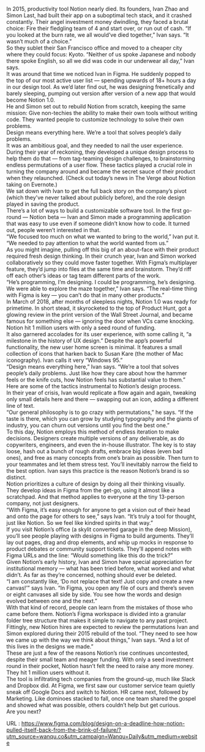   In 2015, productivity tool Notion nearly died. Its founders, Ivan Zhao and Simon Last, had built their app on a suboptimal tech stack, and it crashed constantly. Their angel investment money dwindling, they faced a brutal choice: Fire their fledgling team of 4 and start over, or run out of cash. “If you looked at the burn rate, we all would’ve died together,” Ivan says. “It wasn’t much of a choice.”  
    So they sublet their San Francisco office and moved to a cheaper city where they could focus: Kyoto. “Neither of us spoke Japanese and nobody there spoke English, so all we did was code in our underwear all day,” Ivan says.   
    It was around that time we noticed Ivan in Figma. He suddenly popped to the top of our most active user list — spending upwards of 18+ hours a day in our design tool. As we’d later find out, he was designing frenetically and barely sleeping, pumping out version after version of a new app that would become Notion 1.0.  
    He and Simon set out to rebuild Notion from scratch, keeping the same mission: Give non-techies the ability to make their own tools without writing code. They wanted people to customize technology to solve their own problems.  
    Design means everything here. We’re a tool that solves people’s daily problems.  
    It was an ambitious goal, and they needed to nail the user experience. During their year of reckoning, they developed a unique design process to help them do that — from tag-teaming design challenges, to brainstorming endless permutations of a user flow. These tactics played a crucial role in turning the company around and became the secret sauce of their product when they relaunched. (Check out today’s news in The Verge about Notion taking on Evernote.)  
    We sat down with Ivan to get the full back story on the company’s pivot (which they've never talked about publicly before), and the role design played in saving the product.   
    There’s a lot of ways to build a customizable software tool. In the first go-round — Notion beta — Ivan and Simon made a programming application that was easy to use even if someone didn’t know how to code. It turned out, people weren’t interested in that.   
    “We focused too much on what we wanted to bring to the world,” Ivan put it. “We needed to pay attention to what the world wanted from us.”  
    As you might imagine, pulling off this big of an about-face with their product required fresh design thinking. In their crunch year, Ivan and Simon worked collaboratively so they could move faster together. With Figma’s multiplayer feature, they’d jump into files at the same time and brainstorm. They’d riff off each other’s ideas or tag team different parts of the work.  
    “He’s programming, I’m designing. I could be programming, he’s designing. We were able to explore the maze together,” Ivan says. “The real-time thing with Figma is key — you can’t do that in many other products.”  
    In March of 2018, after months of sleepless nights, Notion 1.0 was ready for primetime. In short stead, it skyrocketed to the top of Product Hunt, got a glowing review in the print version of the Wall Street Journal, and became famous for something else — ignoring the door when VCs came knocking.  
    Notion hit 1 million users with only a seed round of funding.  
    It also garnered accolades for its user experience, with some calling it, “a milestone in the history of UX design.” Despite the app’s powerful functionality, the new user home screen is minimal. It features a small collection of icons that harken back to Susan Kare (the mother of Mac iconography). Ivan calls it very “Windows 95.”  
    “Design means everything here,” Ivan says. “We’re a tool that solves people’s daily problems. Just like how they care about how the hammer feels or the knife cuts, how Notion feels has substantial value to them.”  
    Here are some of the tactics instrumental to Notion’s design process.  
    In their year of crisis, Ivan would replicate a flow again and again, tweaking only small details here and there — swapping out an icon, adding a different line of text.   
    “Our general philosophy is to go crazy with permutations,” he says. “If the taste is there, which you can grow by studying typography and the giants of industry, you can churn out versions until you find the best one.”  
    To this day, Notion employs this method of endless iteration to make decisions. Designers create multiple versions of any deliverable, as do copywriters, engineers, and even the in-house illustrator. The key is to stay loose, hash out a bunch of rough drafts, embrace big ideas (even bad ones), and free as many concepts from one’s brain as possible. Then turn to your teammates and let them stress test. You’ll inevitably narrow the field to the best option. Ivan says this practice is the reason Notion’s brand is so distinct.  
    Notion prioritizes a culture of design by doing all their thinking visually. They develop ideas in Figma from the get-go, using it almost like a scratchpad. And that method applies to everyone at the tiny 13-person company, not just designers.  
    “With Figma, it’s easy enough for anyone to get a vision out of their head and onto the page for others to see,” says Ivan. “It’s truly a tool for thought, just like Notion. So we feel like kindred spirits in that way.”  
    If you visit Notion’s office (a skylit converted garage in the deep Mission), you’ll see people playing with designs in Figma to build arguments. They’ll lay out pages, drag and drop elements, and whip up mocks in response to product debates or community support tickets. They’ll append notes with Figma URLs and the line: “Would something like this do the trick?”  
    Given Notion’s early history, Ivan and Simon have special appreciation for institutional memory — what has been tried before, what worked and what didn’t. As far as they’re concerned, nothing should ever be deleted.  
    “I am constantly like, ‘Do not replace that text! Just copy and create a new canvas!’” says Ivan. “In Figma, you open any file of ours and there’s seven or eight canvases all side by side. You see how the words and design evolved between one and the next.”   
    With that kind of record, people can learn from the mistakes of those who came before them. Notion’s Figma workspace is divided into a granular folder tree structure that makes it simple to navigate to any past project.  
    Fittingly, new Notion hires are expected to review the permutations Ivan and Simon explored during their 2015 rebuild of the tool. “They need to see how we came up with the way we think about things,” Ivan says. “And a lot of this lives in the designs we made.”  
    These are just a few of the reasons Notion’s rise continues uncontested, despite their small team and meager funding. With only a seed investment round in their pocket, Notion hasn’t felt the need to raise any more money. They hit 1 million users without it.  
    The tool is infiltrating tech companies from the ground-up, much like Slack and Dropbox did. At Figma, we first saw our customer service team quietly sneak off Google Docs and switch to Notion. HR came next, followed by Marketing. Like dominoes stacked to fall, once one team shared the gospel and showed what was possible, others couldn’t help but get curious.   
    Are you next?  
    
  URL : https://www.figma.com/blog/design-on-a-deadline-how-notion-pulled-itself-back-from-the-brink-of-failure/?utm_source=wanqu.co&utm_campaign=Wanqu+Daily&utm_medium=website